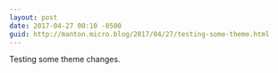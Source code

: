 ```yaml
---
layout: post
date: 2017-04-27 00:10 -0500
guid: http://manton.micro.blog/2017/04/27/testing-some-theme.html
---
```

Testing some theme changes.
